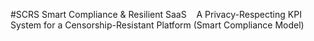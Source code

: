#SCRS Smart Compliance & Resilient SaaS  
 A Privacy-Respecting KPI System for a Censorship-Resistant Platform (Smart Compliance Model)
